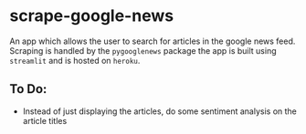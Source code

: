 # scrape-google-news
An app which allows the user to search for articles in the google news feed. Scraping is handled by the
`pygooglenews` package the app is built using `streamlit` and is hosted on `heroku`.

## To Do:

* Instead of just displaying the articles, do some sentiment analysis on the article titles
